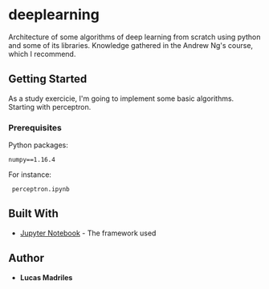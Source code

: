 # deeplearning

Architecture of some algorithms of deep learning from scratch using python and some of its libraries. Knowledge gathered in the Andrew Ng's course, which I recommend.

## Getting Started

As a study exercicie, I'm going to implement some basic algorithms. Starting with perceptron.

### Prerequisites

Python packages:

```
numpy==1.16.4
```

For instance:
```
 perceptron.ipynb
```

## Built With

* [Jupyter Notebook](https://jupyter.org/) - The framework used


## Author

* **Lucas Madriles** 